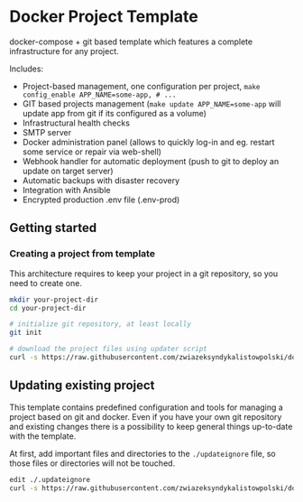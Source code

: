 Docker Project Template
=======================

docker-compose + git based template which features a complete infrastructure for any project.

Includes:
- Project-based management, one configuration per project, `make config_enable APP_NAME=some-app, # ...`
- GIT based projects management (`make update APP_NAME=some-app` will update app from git if its configured as a volume)
- Infrastructural health checks
- SMTP server
- Docker administration panel (allows to quickly log-in and eg. restart some service or repair via web-shell)
- Webhook handler for automatic deployment (push to git to deploy an update on target server)
- Automatic backups with disaster recovery
- Integration with Ansible
- Encrypted production .env file (.env-prod)

Getting started
---------------

### Creating a project from template

This architecture requires to keep your project in a git repository, so you need to create one.

```bash
mkdir your-project-dir
cd your-project-dir

# initialize git repository, at least locally
git init 

# download the project files using updater script
curl -s https://raw.githubusercontent.com/zwiazeksyndykalistowpolski/docker-project-template/master/update-from-template.sh | bash
```

Updating existing project
-------------------------

This template contains predefined configuration and tools for managing a project based on git and docker.
Even if you have your own git repository and existing changes there is a possibility to keep general things up-to-date
with the template.

At first, add important files and directories to the `./updateignore` file, so those files or directories will not be touched.

```bash
edit ./.updateignore
curl -s https://raw.githubusercontent.com/zwiazeksyndykalistowpolski/docker-project-template/master/update-from-template.sh | bash
```
